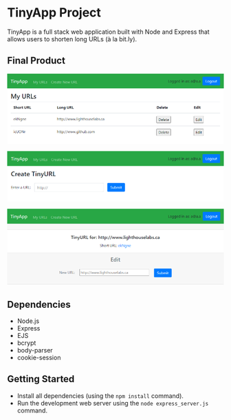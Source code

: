# TinyApp Project

TinyApp is a full stack web application built with Node and Express that allows users to shorten long URLs (à la bit.ly).

## Final Product

!["urls page showing a user's saved URLs with options to edit, delete, or create a new url - as well as logout in the top right corner."](https://github.com/Rdmptn/tinyapp/blob/master/docs/my-urls.png?raw=true)

!["urls/new page showing the interface for creating a new URL, which will then create a shortened link and redirect the user to the edit page for that URL."](https://github.com/Rdmptn/tinyapp/blob/master/docs/create-url.png?raw=true)

!["urls/:shortURL page showing the original URL as well as the shortened URL which is hyperlinked to the original website, as well as an input to update the long URL for that short URL."](https://github.com/Rdmptn/tinyapp/blob/master/docs/edit-url.png?raw=true)

## Dependencies

- Node.js
- Express
- EJS
- bcrypt
- body-parser
- cookie-session

## Getting Started

- Install all dependencies (using the `npm install` command).
- Run the development web server using the `node express_server.js` command.
